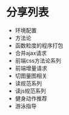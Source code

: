 # 分享列表

* 环境配置
* 方法论
* 函数粒度的程序打包
* 合并ajax请求
* 前端css方法论系列
* 前端增量请求
* 切图量图相关
* 读规范系列
* 读js规范系列
* 健身动作推荐
* 游泳指导


